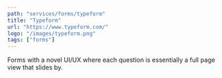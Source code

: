 ```yaml
---
path: "services/forms/typeform"
title: "Typeform"
url: "https://www.typeform.com/"
logo: "/images/typeform.png"
tags: ["forms"]
---
```


Forms with a novel UI/UX where each question is essentially a full page view that slides by.
